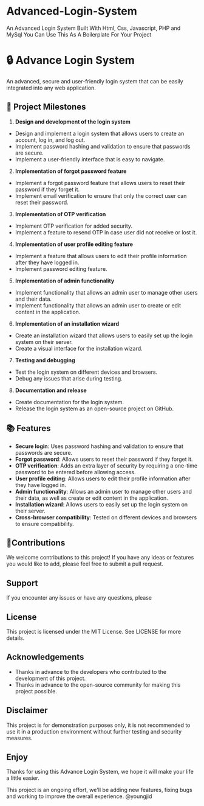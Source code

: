 # Advanced-Login-System
An Advanced Login System Built With Html, Css, Javascript, PHP and MySql
You Can Use This As A Boilerplate For Your Project

# 🔒 Advance Login System

An advanced, secure and user-friendly login system that can be easily integrated into any web application.

## 🎯 Project Milestones

1. **Design and development of the login system**
- Design and implement a login system that allows users to create an account, log in, and log out.
- Implement password hashing and validation to ensure that passwords are secure.
- Implement a user-friendly interface that is easy to navigate.

2. **Implementation of forgot password feature**
- Implement a forgot password feature that allows users to reset their password if they forget it.
- Implement email verification to ensure that only the correct user can reset their password.

3. **Implementation of OTP verification**
- Implement OTP verification for added security.
- Implement a feature to resend OTP in case user did not receive or lost it.

4. **Implementation of user profile editing feature**
- Implement a feature that allows users to edit their profile information after they have logged in.
- Implement password editing feature.

5. **Implementation of admin functionality**
- Implement functionality that allows an admin user to manage other users and their data.
- Implement functionality that allows an admin user to create or edit content in the application.

6. **Implementation of an installation wizard**
- Create an installation wizard that allows users to easily set up the login system on their server.
- Create a visual interface for the installation wizard.

7. **Testing and debugging**
- Test the login system on different devices and browsers.
- Debug any issues that arise during testing.

8. **Documentation and release**
- Create documentation for the login system.
- Release the login system as an open-source project on GitHub.

## 📚 Features

- **Secure login**: Uses password hashing and validation to ensure that passwords are secure.
- **Forgot password**: Allows users to reset their password if they forget it.
- **OTP verification**: Adds an extra layer of security by requiring a one-time password to be entered before allowing access.
- **User profile editing**: Allows users to edit their profile information after they have logged in.
- **Admin functionality**: Allows an admin user to manage other users and their data, as well as create or edit content in the application.
- **Installation wizard**: Allows users to easily set up the login system on their server.
- **Cross-browser compatibility**: Tested on different devices and browsers to ensure compatibility.


## 🚀Contributions

We welcome contributions to this project! If you have any ideas or features you would like to add, please feel free to submit a pull request.

## Support

If you encounter any issues or have any questions, please

## License
This project is licensed under the MIT License. See LICENSE for more details.

## Acknowledgements
- Thanks in advance to the developers who contributed to the development of this project.
- Thanks in advance to the open-source community for making this project possible.
## Disclaimer
This project is for demonstration purposes only, it is not recommended to use it in a production environment without further testing and security measures.

## Enjoy
Thanks for using this Advance Login System, we hope it will make your life a little easier.

This project is an ongoing effort, we'll be adding new features, fixing bugs and working to improve the overall experience.
@youngjid



